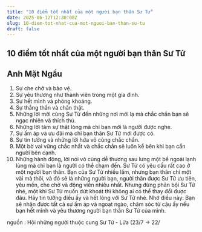 ```yaml
---
title: "10 điểm tốt nhất của một người bạn thân Sư Tử"
date: 2025-06-12T12:30:08Z
slug: 10-diem-tot-nhat-cua-mot-nguoi-ban-than-su-tu
draft: false
---
```


## 10 điểm tốt nhất của một người bạn thân Sư Tử

## Anh Mặt Ngầu

1. Sự che chở và bảo vệ.​ 
2. Sự yêu thương như thành viên trong một gia đình.​ 
3. Sự hết mình và phóng khoáng.​ 
4. Sự thẳng thắn và chân thật.​ 
5. Những lời mời cùng Sư Tử đến những nơi mới lạ mà chắc chắn bạn sẽ ngạc nhiên và thích thú.​ 
6. Những lời tâm sự thật lòng mà chỉ bạn mới là người được nghe.​ 
7. Sự ấm áp và ưu đãi mà chỉ bạn thân Sư Tử mới đ​ược có.​ 
8. Sự tin tưởng và những lời hứa vô cùng chắc chắn.​ 
9. Một bờ vai vững chắc nhất và chắc chắn sẽ luôn kề bên khi bạn cần người bên cạnh.​ 
10. Những hành động, lời nói vô cùng dễ thương sau lưng một bề ngoài lạnh lùng mà chỉ bạn là người có thể chạm đến.​ 
 ​Sư Tử có yêu cầu rất cao ở một người bạn thân. Bạn của Sư Tử nhiều lắm, nhưng bạn thân chỉ một vài mà thôi, và đó sẽ là những người bạn, người thân được Sư Tử ưu tiên, yêu mến, che chở và động viên nhiều nhất. Nhưng đừng phản bội Sư Tử nhé, một khi Sư Tử muốn dứt khoát thì không ai có thể thay đổi được đâu. Hãy tin tưởng điều ấy và hết lòng với Sư Tử nhé. Nhớ điều này: Bạn sẽ nhận được tất cả sự ấm áp và ngoạt ngào, chăm sóc từ cậu ấy nếu bạn hết mình và yêu thương người bạn thân Sư Tử của mình. ​ 
 
 
nguồn : Hội những người thuộc cung Sư Tử - Lửa (23/7 -> 22/​